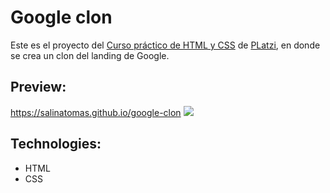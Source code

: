 # Google clon
Este es el proyecto del [Curso práctico de HTML y CSS](https://platzi.com/clases/html-practico/) de [PLatzi](https://platzi.com/), en donde se crea un clon del landing de Google.
## Preview:
https://salinatomas.github.io/google-clon
![](https://static.platzi.com/media/landing-projects/Proyecto-CSS-Grid-Flexbox.png)
## Technologies:
- HTML
- CSS
